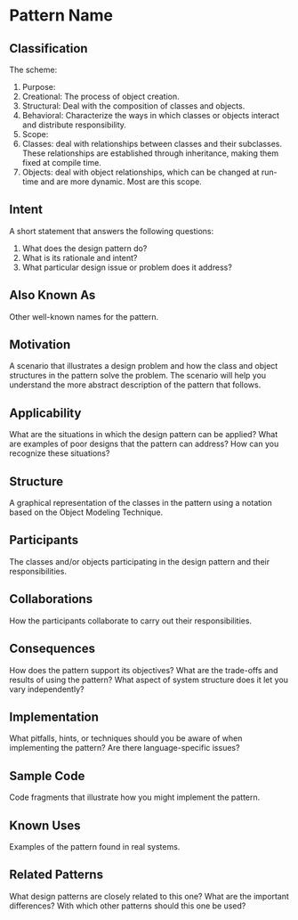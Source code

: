 # Pattern Name

## Classification

The scheme:
1. Purpose:
  1. Creational: The process of object creation.
  2. Structural: Deal with the composition of classes and objects.
  3. Behavioral: Characterize the ways in which classes or objects interact and
     distribute responsibility.
3. Scope:
  1. Classes: deal with relationships between classes and their subclasses.
     These relationships are established through inheritance, making them fixed
     at compile time.
  2. Objects: deal with object relationships, which can be changed at run-time
     and are more dynamic. Most are this scope.

## Intent

A short statement that answers the following questions:
1. What does the design pattern do?
2. What is its rationale and intent?
3. What particular design issue or problem does it address?

## Also Known As

Other well-known names for the pattern.

## Motivation

A scenario that illustrates a design problem and how the class and object
structures in the pattern solve the problem. The scenario will help you
understand the more abstract description of the pattern that follows.

## Applicability

What are the situations in which the design pattern can be applied? What are
examples of poor designs that the pattern can address? How can you recognize
these situations?

## Structure

A graphical representation of the classes in the pattern using a notation based
on the Object Modeling Technique.

## Participants

The classes and/or objects participating in the design pattern and their
responsibilities.

## Collaborations

How the participants collaborate to carry out their responsibilities.

## Consequences

How does the pattern support its objectives? What are the trade-offs and results
of using the pattern? What aspect of system structure does it let you vary
independently?

## Implementation

What pitfalls, hints, or techniques should you be aware of when implementing the
pattern? Are there language-specific issues?

## Sample Code

Code fragments that illustrate how you might implement the pattern.

## Known Uses

Examples of the pattern found in real systems.

## Related Patterns

What design patterns are closely related to this one? What are the important
differences? With which other patterns should this one be used?
